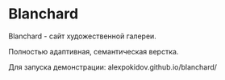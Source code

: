# Blanchard
Blanchard - сайт художественной галереи.

Полностью адаптивная, семантическая верстка. 

Для запуска демонстрации: alexpokidov.github.io/blanchard/

